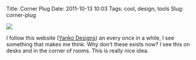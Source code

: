 Title: Corner Plug
Date: 2011-10-13 10:03
Tags: cool, design, tools
Slug: corner-plug

[![](http://www.yankodesign.com/images/design_news/2011/10/13/setaside_powerstrip2.jpg)](http://www.yankodesign.com/2011/10/13/power-strip-cornered/?utm_source=feedburner&utm_medium=feed&utm_campaign=Feed%3A+yankodesign+%28Yanko+Design+-+Form+Beyond+Function%29)

I follow this website ([Yanko Designs](http://www.yankodesign.com/)) an every once in a while, I see something that makes me think. Why don't these exists now? I see this on desks and in the corner of rooms. This is really nice idea. 